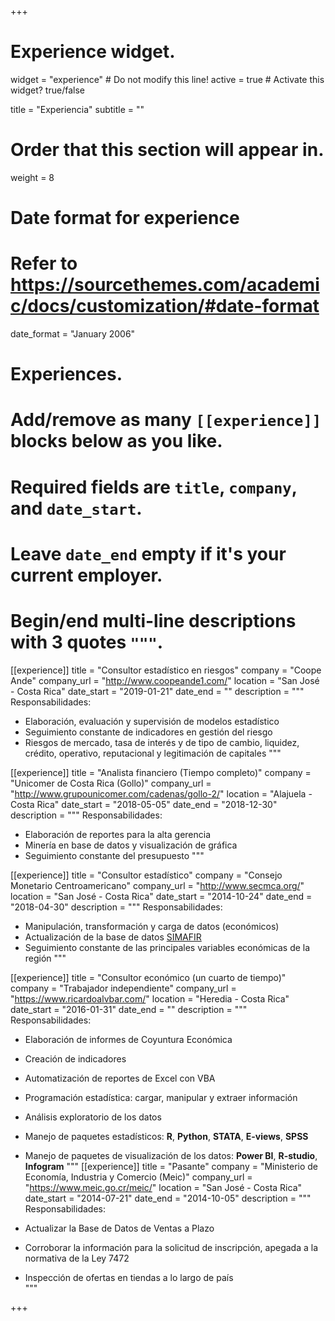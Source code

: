 +++
# Experience widget.
widget = "experience"  # Do not modify this line!
active = true  # Activate this widget? true/false

title = "Experiencia"
subtitle = ""

# Order that this section will appear in.
weight = 8

# Date format for experience
#   Refer to https://sourcethemes.com/academic/docs/customization/#date-format
date_format = "January 2006"

# Experiences.
#   Add/remove as many `[[experience]]` blocks below as you like.
#   Required fields are `title`, `company`, and `date_start`.
#   Leave `date_end` empty if it's your current employer.
#   Begin/end multi-line descriptions with 3 quotes `"""`.

[[experience]]
  title = "Consultor estadístico en riesgos"
  company = "Coope Ande"
  company_url = "http://www.coopeande1.com/"
  location = "San José - Costa Rica"
  date_start = "2019-01-21"
  date_end = ""
  description = """
  Responsabilidades:
  
  * Elaboración, evaluación y supervisión de modelos estadístico
  * Seguimiento constante de indicadores en gestión del riesgo
  * Riesgos de mercado, tasa de interés y de tipo de cambio, liquidez, crédito, operativo, reputacional y legitimación de capitales
  """
  
[[experience]]
  title = "Analista financiero (Tiempo completo)"
  company = "Unicomer de Costa Rica (Gollo)"
  company_url = "http://www.grupounicomer.com/cadenas/gollo-2/"
  location = "Alajuela - Costa Rica"
  date_start = "2018-05-05"
  date_end = "2018-12-30"
  description = """
  Responsabilidades:
  
  * Elaboración de reportes para la alta gerencia
  * Minería en base de datos y visualización de gráfica
  * Seguimiento constante del presupuesto
  """

[[experience]]
  title = "Consultor estadístico"
  company = "Consejo Monetario Centroamericano"
  company_url = "http://www.secmca.org/"
  location = "San José - Costa Rica"
  date_start = "2014-10-24"
  date_end = "2018-04-30"
  description = """
  Responsabilidades:
  
  * Manipulación, transformación y carga de datos (económicos)
  * Actualización de la base de datos [SIMAFIR](http://www.secmca.org/simafir.html)
  * Seguimiento constante de las principales variables económicas de la región 
  """

[[experience]]
  title = "Consultor económico (un cuarto de tiempo)"
  company = "Trabajador independiente"
  company_url = "https://www.ricardoalvbar.com/"
  location = "Heredia - Costa Rica"
  date_start = "2016-01-31"
  date_end = ""
  description = """
  Responsabilidades:
  
  * Elaboración de informes de Coyuntura Económica
  * Creación de indicadores
  * Automatización de reportes de Excel con VBA
  * Programación estadística: cargar, manipular y extraer información
  * Análisis exploratorio de los datos
  * Manejo de paquetes estadísticos: **R**, **Python**, **STATA**, **E-views**, **SPSS**
  * Manejo de paquetes de visualización de los datos: **Power BI**, **R-studio**, **Infogram**
  """
[[experience]]
  title = "Pasante"
  company = "Ministerio de Economía, Industria y Comercio (Meic)"
  company_url = "https://www.meic.go.cr/meic/"
  location = "San José - Costa Rica"
  date_start = "2014-07-21"
  date_end = "2014-10-05"
  description = """
  Responsabilidades:
  
  * Actualizar la Base de Datos de Ventas a Plazo
  * Corroborar la información para la solicitud de inscripción, apegada a la normativa de la Ley 7472
  * Inspección de ofertas en tiendas a lo largo de país  
  """
  
+++

